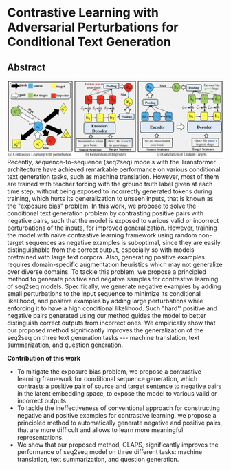 # Contrastive Learning with Adversarial Perturbations for Conditional Text Generation

## Abstract
<img align="middle" width="800" src="https://github.com/seanie12/CLAPS/blob/main/images/method_fig.png">
Recently, sequence-to-sequence (seq2seq) models with the Transformer architecture have achieved remarkable performance on various conditional text generation tasks, such as machine translation. However, most of them are trained with teacher forcing with the ground truth label given at each time step, without being exposed to incorrectly generated tokens during training, which hurts its generalization to unseen inputs, that is known as the "exposure bias" problem. In this work, we propose to solve the conditional text generation problem by contrasting positive pairs with negative pairs, such that the model is exposed to various valid or incorrect perturbations of the inputs, for improved generalization. However, training the model with naïve contrastive learning framework using random non-target sequences as negative examples is suboptimal, since they are easily distinguishable from the correct output, especially so with models pretrained with large text corpora. Also, generating positive examples requires domain-specific augmentation heuristics which may not generalize over diverse domains. To tackle this problem, we propose a principled method to generate positive and negative samples for contrastive learning of seq2seq models. Specifically, we generate negative examples by adding small perturbations to the input sequence to minimize its conditional likelihood, and positive examples by adding  large perturbations while enforcing it to have a high conditional likelihood. Such "hard'' positive and negative pairs generated using our method guides the model to better distinguish correct outputs from incorrect ones. We empirically show that our proposed method significantly improves the generalization of the seq2seq on three text generation tasks --- machine translation, text summarization, and question generation.

__Contribution of this work__
- To mitigate the exposure bias problem, we propose a contrastive learning framework for conditional sequence generation, which contrasts a positive pair of source and target sentence to
negative pairs in the latent embedding space, to expose the model to various valid or incorrect
outputs.
- To tackle the ineffectiveness of conventional approach for constructing negative and positive examples for contrastive learning, we propose a principled method to automatically generate negative and positive pairs, that are more difficult and allows to learn more meaningful representations.
- We show that our proposed method, CLAPS, significantly improves the performance of seq2seq
model on three different tasks: machine translation, text summarization, and question generation.
